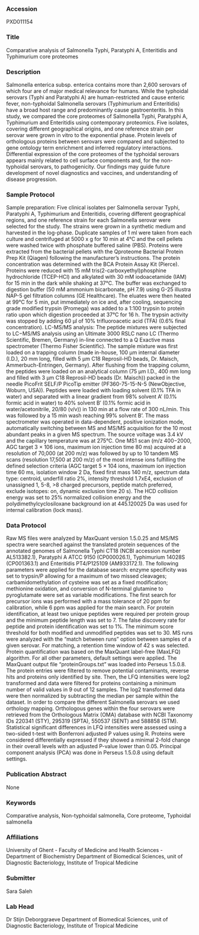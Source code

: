 ### Accession
PXD011154

### Title
Comparative analysis of Salmonella Typhi, Paratyphi A, Enteritidis and Typhimurium core proteomes

### Description
Salmonella enterica subsp. enterica contains more than 2,600 serovars of which four are of major medical relevance for humans. While the typhoidal serovars (Typhi and Paratyphi A) are human-restricted and cause enteric fever, non-typhoidal Salmonella serovars (Typhimurium and Enteritidis) have a broad host range and predominantly cause gastroenteritis. In this study, we compared the core proteomes of Salmonella Typhi, Paratyphi A, Typhimurium and Enteritidis using contemporary proteomics. Five isolates, covering different geographical origins, and one reference strain per serovar were grown in vitro to the exponential phase. Protein levels of orthologous proteins between serovars were compared and subjected to gene ontology term enrichment and inferred regulatory interactions. Differential expression of the core proteomes of the typhoidal serovars appears mainly related to cell surface components and, for the non-typhoidal serovars, to pathogenicity. Our findings may guide future development of novel diagnostics and vaccines, and understanding of disease progression.

### Sample Protocol
Sample preparation: Five clinical isolates per Salmonella serovar Typhi, Paratyphi A, Typhimurium and Enteritidis, covering different geographical regions, and one reference strain for each Salmonella serovar were selected for the study. The strains were grown in a synthetic medium and harvested in the log-phase. Duplicate samples of 1 ml were taken from each culture and centrifuged at 5000 x g for 10 min at 4°C and the cell pellets were washed twice with phosphate buffered saline (PBS). Proteins were extracted from the bacterial pellets with the Qproteome Bacterial Protein Prep Kit (Qiagen) following the manufacturer’s instructions. The protein concentration was determined with the BCA Protein Assay Kit (Pierce). Proteins were reduced with 15 mM tris(2-carboxyethyl)phosphine hydrochloride (TCEP-HCl) and alkylated with 30 mM iodoacetamide (IAM) for 15 min in the dark while shaking at 37°C. The buffer was exchanged to digestion buffer (50 mM ammonium bicarbonate, pH 7.9) using G-25 illustra NAP-5 gel filtration columns (GE Healthcare). The eluates were then heated at 99°C for 5 min, put immediately on ice and, after cooling, sequencing grade modified trypsin (Promega) was added to a 1:100 trypsin to protein ratio upon which digestion proceeded at 37°C for 16 h. The trypsin activity was stopped by adding 60 µl of 10% trifluoroacetic acid (TFA) (0.6% final concentration). LC-MS/MS analysis: The peptide mixtures were subjected to LC−MS/MS analysis using an Ultimate 3000 RSLC nano LC (Thermo Scientific, Bremen, Germany) in-line connected to a Q Exactive mass spectrometer (Thermo Fisher Scientific). The sample mixture was first loaded on a trapping column (made in-house, 100 μm internal diameter (I.D.), 20 mm long, filled with 5 μm C18 Reprosil-HD beads, Dr. Maisch, Ammerbuch-Entringen, Germany). After flushing from the trapping column, the peptides were loaded on an analytical column (75 μm I.D., 400 mm long and filled with 3 μm C18 Reprosil-HD beads (Dr. Maisch)) packed in the needle PicoFrit SELF/P PicoTip emitter (PF360-75-15-N-5 (NewObjective, Woburn, USA)). Peptides were loaded with loading solvent (0.1% TFA in water) and separated with a linear gradient from 98% solvent A’ (0.1% formic acid in water) to 40% solvent B′ (0.1% formic acid in water/acetonitrile, 20/80 (v/v)) in 130 min at a flow rate of 300 nL/min. This was followed by a 15 min wash reaching 99% solvent B’. The mass spectrometer was operated in data-dependent, positive ionization mode, automatically switching between MS and MS/MS acquisition for the 10 most abundant peaks in a given MS spectrum. The source voltage was 3.4 kV and the capillary temperature was at 275°C. One MS1 scan (m/z 400−2000, AGC target 3 × 106 ions, maximum ion injection time 80 ms) acquired at a resolution of 70,000 (at 200 m/z) was followed by up to 10 tandem MS scans (resolution 17,500 at 200 m/z) of the most intense ions fulfilling the defined selection criteria (AGC target 5 × 104 ions, maximum ion injection time 60 ms, isolation window 2 Da, fixed first mass 140 m/z, spectrum data type: centroid, underfill ratio 2%, intensity threshold 1.7xE4, exclusion of unassigned 1, 5-8, >8 charged precursors, peptide match preferred, exclude isotopes: on, dynamic exclusion time 20 s). The HCD collision energy was set to 25% normalized collision energy and the polydimethylcyclosiloxane background ion at 445.120025 Da was used for internal calibration (lock mass).

### Data Protocol
Raw MS files were analyzed by MaxQuant version 1.5.0.25 and MS/MS spectra were searched against the translated protein sequences of the annotated genomes of Salmonella Typhi CT18 (NCBI accession number AL513382.1), Paratyphi A ATCC 9150 (CP000026.1), Typhimurium 14028S (CP001363.1) and Enteritidis PT4/P125109 (AM933172.1). The following parameters were applied for the database search: enzyme specificity was set to trypsin/P allowing for a maximum of two missed cleavages; carbamidomethylation of cysteine was set as a fixed modification; methionine oxidation, and conversion of N-terminal glutamine to pyroglutamate were set as variable modifications. The first search for precursor ions was performed with a mass tolerance of 20 ppm for calibration, while 6 ppm was applied for the main search. For protein identification, at least two unique peptides were required per protein group and the minimum peptide length was set to 7. The false discovery rate for peptide and protein identification was set to 1%. The minimum score threshold for both modified and unmodified peptides was set to 30. MS runs were analyzed with the “match between runs” option between samples of a given serovar. For matching, a retention time window of 42 s was selected. Protein quantification was based on the MaxQuant label-free (MaxLFQ) algorithm. For all other parameters, default settings were applied.  The MaxQuant output file “proteinGroups.txt” was loaded into Perseus 1.5.0.8. The protein entries were filtered to remove potential contaminants, reverse hits and proteins only identified by site. Then, the LFQ intensities were log2 transformed and data were filtered for proteins containing a minimum number of valid values in 9 out of 12 samples. The log2 transformed data were then normalized by subtracting the median per sample within the dataset. In order to compare the different Salmonella serovars we used orthology mapping. Orthologous genes within the four serovars were retrieved from the Orthologous Matrix (OMA) database with NCBI Taxonomy IDs 220341 (STY), 295319 (SPTA), 550537 (SENT) and 588858 (STM). Statistical significant differences in LFQ intensities were assessed using a two-sided t-test with Bonferroni adjusted P values using R. Proteins were considered differentially expressed if they showed a minimal 2-fold change in their overall levels with an adjusted P-value lower than 0.05. Principal component analysis (PCA) was done in Perseus 1.5.0.8 using default settings.

### Publication Abstract
None

### Keywords
Comparative analysis, Non-typhoidal salmonella, Core proteome, Typhoidal salmonella

### Affiliations
University of Ghent - 
Faculty of Medicine and Health Sciences -
Department of Biochemistry 
Department of Biomedical Sciences, unit of Diagnostic Bacteriology, Institute of Tropical Medicine

### Submitter
Sara Saleh

### Lab Head
Dr Stijn Deborggraeve
Department of Biomedical Sciences, unit of Diagnostic Bacteriology, Institute of Tropical Medicine


